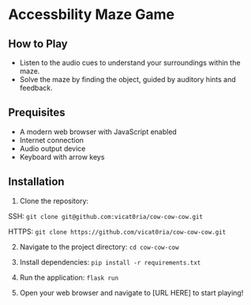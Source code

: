 # Accessbility Maze Game

## How to Play

- Listen to the audio cues to understand your surroundings within the maze.
- Solve the maze by finding the object, guided by auditory hints and feedback.

## Prequisites 

- A modern web browser with JavaScript enabled
- Internet connection
- Audio output device 
- Keyboard with arrow keys

## Installation

1. Clone the repository:

SSH:
`git clone git@github.com:vicat0ria/cow-cow-cow.git`

HTTPS:
`git clone https://github.com/vicat0ria/cow-cow-cow.git`

2. Navigate to the project directory:
`cd cow-cow-cow`

3. Install dependencies:
`pip install -r requirements.txt`

4. Run the application:
`flask run`

5. Open your web browser and navigate to [URL HERE] to start playing!


